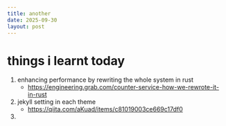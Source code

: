 ```yaml
---
title: another
date: 2025-09-30
layout: post
---
```


# things i learnt today
1. enhancing performance by rewriting the whole system in rust
    - https://engineering.grab.com/counter-service-how-we-rewrote-it-in-rust
1. jekyll setting in each theme
    - https://qiita.com/aKuad/items/c81019003ce669c17df0
1. 